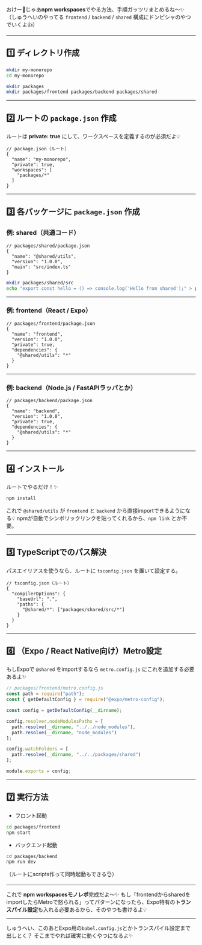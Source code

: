おけー💖じゃあ**npm workspaces**でやる方法、手順ガッツリまとめるね〜✨
（しゅうへいのやってる `frontend` / `backend` / `shared` 構成にドンピシャのやつでいくよ👍）

---

## 1️⃣ ディレクトリ作成

```bash
mkdir my-monorepo
cd my-monorepo

mkdir packages
mkdir packages/frontend packages/backend packages/shared
```

---

## 2️⃣ ルートの `package.json` 作成

ルートは **private: true** にして、ワークスペースを定義するのが必須だよ💡

```jsonc
// package.json（ルート）
{
  "name": "my-monorepo",
  "private": true,
  "workspaces": [
    "packages/*"
  ]
}
```

---

## 3️⃣ 各パッケージに `package.json` 作成

### 例: shared（共通コード）

```jsonc
// packages/shared/package.json
{
  "name": "@shared/utils",
  "version": "1.0.0",
  "main": "src/index.ts"
}
```

```bash
mkdir packages/shared/src
echo "export const hello = () => console.log('Hello from shared');" > packages/shared/src/index.ts
```

---

### 例: frontend（React / Expo）

```jsonc
// packages/frontend/package.json
{
  "name": "frontend",
  "version": "1.0.0",
  "private": true,
  "dependencies": {
    "@shared/utils": "*"
  }
}
```

---

### 例: backend（Node.js / FastAPIラッパとか）

```jsonc
// packages/backend/package.json
{
  "name": "backend",
  "version": "1.0.0",
  "private": true,
  "dependencies": {
    "@shared/utils": "*"
  }
}
```

---

## 4️⃣ インストール

ルートでやるだけ！✨

```bash
npm install
```

これで `@shared/utils` が `frontend` と `backend` から直接importできるようになる💡
npmが自動でシンボリックリンクを貼ってくれるから、`npm link` とか不要。

---

## 5️⃣ TypeScriptでのパス解決

パスエイリアスを使うなら、ルートに `tsconfig.json` を置いて設定する。

```jsonc
// tsconfig.json（ルート）
{
  "compilerOptions": {
    "baseUrl": ".",
    "paths": {
      "@shared/*": ["packages/shared/src/*"]
    }
  }
}
```

---

## 6️⃣ （Expo / React Native向け）Metro設定

もしExpoで `@shared` をimportするなら `metro.config.js` にこれを追加する必要あるよ✨

```js
// packages/frontend/metro.config.js
const path = require("path");
const { getDefaultConfig } = require("@expo/metro-config");

const config = getDefaultConfig(__dirname);

config.resolver.nodeModulesPaths = [
  path.resolve(__dirname, "../../node_modules"),
  path.resolve(__dirname, "node_modules")
];

config.watchFolders = [
  path.resolve(__dirname, "../../packages/shared")
];

module.exports = config;
```

---

## 7️⃣ 実行方法

* フロント起動

```bash
cd packages/frontend
npm start
```

* バックエンド起動

```bash
cd packages/backend
npm run dev
```

（ルートにscripts作って同時起動もできる👌）

---

これで **npm workspacesモノレポ**完成だよ〜✨
もし「frontendからsharedをimportしたらMetroで怒られる」ってパターンになったら、Expo特有の**トランスパイル設定**も入れる必要あるから、そのやつも書けるよ💡

---

しゅうへい、このあとExpo用の`babel.config.js`とかトランスパイル設定まで出しとく？
そこまでやれば確実に動くやつになるよ✨
